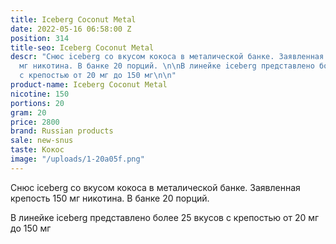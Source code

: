 ```yaml
---
title: Iceberg Coconut Metal
date: 2022-05-16 06:58:00 Z
position: 314
title-seo: Iceberg Coconut Metal
descr: "Снюс iceberg со вкусом кокоса в металической банке. Заявленная крепость 150
  мг никотина. В банке 20 порций. \n\nВ линейке iceberg представлено более 25 вкусов
  с крепостью от 20 мг до 150 мг\n\n"
product-name: Iceberg Coconut Metal
nicotine: 150
portions: 20
gram: 20
price: 2800
brand: Russian products
sale: new-snus
taste: Кокос
image: "/uploads/1-20a05f.png"
---
```


Снюс iceberg со вкусом кокоса в металической банке. Заявленная крепость 150 мг никотина. В банке 20 порций. 

В линейке iceberg представлено более 25 вкусов с крепостью от 20 мг до 150 мг

